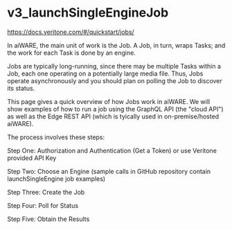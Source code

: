 # v3_launchSingleEngineJob

https://docs.veritone.com/#/quickstart/jobs/


In aiWARE, the main unit of work is the Job. A Job, in turn, wraps Tasks; and the work for each Task is done by an engine.

Jobs are typically long-running, since there may be multiple Tasks within a Job, each one operating on a potentially large media file. Thus, Jobs operate asynchronously and you should plan on polling the Job to discover its status.

This page gives a quick overview of how Jobs work in aiWARE. We will show examples of how to run a job using the GraphQL API (the "cloud API") as well as the Edge REST API (which is tyically used in on-premise/hosted aiWARE).

The process involves these steps:

Step One: Authorization and Authentication (Get a Token) or use Veritone provided API Key

Step Two: Choose an Engine (sample calls in GitHub repository contain launchSingleEngine job examples)

Step Three: Create the Job

Step Four: Poll for Status

Step Five: Obtain the Results
